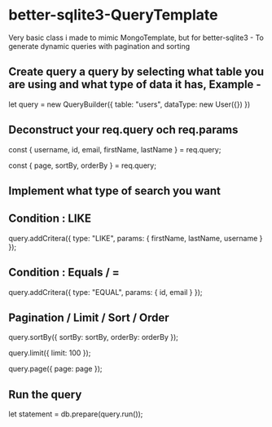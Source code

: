 # better-sqlite3-QueryTemplate

<p>Very basic class i made to mimic MongoTemplate, but for better-sqlite3 - To generate dynamic queries with pagination and sorting</p>

<h2> Create query a query by selecting what table you are using and what type of data it has, Example - </h2>
<p> let query = new QueryBuilder({ table: "users", dataType: new User({}) }) </p>

<h2> Deconstruct your req.query och req.params </h2>

<p>const { username, id, email, firstName, lastName } = req.query;</p>
<p>const { page, sortBy, orderBy } = req.query;</p>
  
<h2> Implement what type of search you want </h2>

<h2> Condition : LIKE </h2>
<p> query.addCritera({ type: "LIKE", params: { firstName, lastName, username } }); </p>

<h2> Condition : Equals / = </h2>
<p> query.addCritera({ type: "EQUAL", params: { id, email } }); </p>

<h2> Pagination / Limit / Sort / Order </h2>

<p>query.sortBy({ sortBy: sortBy, orderBy: orderBy });</p>
<p>query.limit({ limit: 100 });</p>
<p>query.page({ page: page });</p>

<h2> Run the query </h2>
<p> let statement = db.prepare(query.run()); </p>
